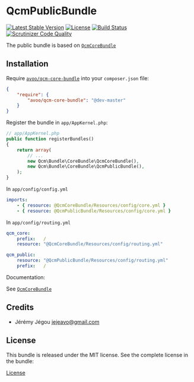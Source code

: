 QcmPublicBundle
=============

[![Latest Stable Version](https://poser.pugx.org/avoo/qcm-public-bundle/v/stable)](https://packagist.org/packages/avoo/qcm-public-bundle)
[![License](https://poser.pugx.org/avoo/qcm-public-bundle/license)](https://packagist.org/packages/avoo/qcm-public-bundle)
[![Build Status](https://scrutinizer-ci.com/g/avoo/QcmPublicBundle/badges/build.png?b=master)](https://scrutinizer-ci.com/g/avoo/QcmPublicBundle/build-status/master)
[![Scrutinizer Code Quality](https://scrutinizer-ci.com/g/avoo/QcmPublicBundle/badges/quality-score.png?b=master)](https://scrutinizer-ci.com/g/avoo/QcmPublicBundle/?branch=master)

The public bundle is based on [`QcmCoreBundle`](https://github.com/avoo/QcmCoreBundle)

Installation
------------

Require [`avoo/qcm-core-bundle`](https://packagist.org/packages/avoo/qcm-core-bundle)
into your `composer.json` file:

``` json
{
    "require": {
        "avoo/qcm-core-bundle": "@dev-master"
    }
}
```

Register the bundle in `app/AppKernel.php`:

``` php
// app/AppKernel.php
public function registerBundles()
{
    return array(
        // ...
        new Qcm\Bundle\CoreBundle\QcmCoreBundle(),
        new Qcm\Bundle\CoreBundle\QcmPublicBundle(),
    );
}
```

In `app/config/config.yml`

``` yml
imports:
    - { resource: @QcmCoreBundle/Resources/config/core.yml }
    - { resource: @QcmPublicBundle/Resources/config/core.yml }
```

In `app/config/routing.yml`

``` yml
qcm_core:
    prefix:   /
    resource: "@QcmCoreBundle/Resources/config/routing.yml"

qcm_public:
    resource: "@QcmPublicBundle/Resources/config/routing.yml"
    prefix:   /
```    

Documentation:

See [`QcmCoreBundle`](https://github.com/avoo/QcmCoreBundle)

Credits
-------

* Jérémy Jégou <jejeavo@gmail.com>

License
-------

This bundle is released under the MIT license. See the complete license in the bundle:

[License](https://github.com/avoo/QcmCoreBundle/blob/master/LICENSE)
